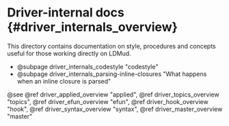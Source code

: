 Driver-internal docs {#driver_internals_overview}
=================================================
This directory contains documentation on style, procedures and concepts useful for those working directly on LDMud.

- @subpage driver_internals_codestyle "codestyle"
- @subpage driver_internals_parsing-inline-closures "What happens when an inline closure is parsed"

@see @ref driver_applied_overview "applied", @ref driver_topics_overview "topics", @ref driver_efun_overview "efun", @ref driver_hook_overview "hook", @ref driver_syntax_overview "syntax", @ref driver_master_overview "master"
